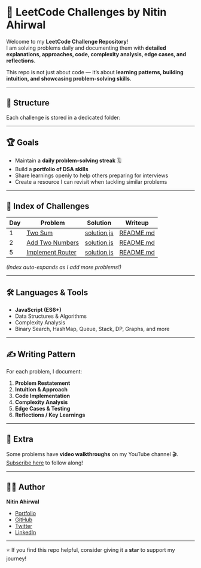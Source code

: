 # 🚀 LeetCode Challenges by Nitin Ahirwal

Welcome to my **LeetCode Challenge Repository**!  
I am solving problems daily and documenting them with **detailed explanations, approaches, code, complexity analysis, edge cases, and reflections**.  

This repo is not just about code — it’s about **learning patterns, building intuition, and showcasing problem-solving skills**.  

---

## 📂 Structure
Each challenge is stored in a dedicated folder:



---

## 🏆 Goals
- Maintain a **daily problem-solving streak** 🗓️
- Build a **portfolio of DSA skills**
- Share learnings openly to help others preparing for interviews
- Create a resource I can revisit when tackling similar problems

---

## 📌 Index of Challenges

| Day | Problem | Solution | Writeup |
|-----|----------|----------|---------|
| 1   | [Two Sum](https://leetcode.com/problems/two-sum/) | [solution.js](./Day01-Two-Sum/solution.js) | [README.md](./Day01-Two-Sum/README.md) |
| 2   | [Add Two Numbers](https://leetcode.com/problems/add-two-numbers/) | [solution.js](./Day02-Add-Two-Numbers/solution.js) | [README.md](./Day02-Add-Two-Numbers/README.md) |
| 5   | [Implement Router](https://leetcode.com/problems/implement-router/) | [solution.js](./Day05-Implement-Router/solution.js) | [README.md](./Day05-Implement-Router/README.md) |

*(Index auto-expands as I add more problems!)*  

---

## 🛠️ Languages & Tools
- **JavaScript (ES6+)**
- Data Structures & Algorithms
- Complexity Analysis
- Binary Search, HashMap, Queue, Stack, DP, Graphs, and more

---

## ✍️ Writing Pattern
For each problem, I document:
1. **Problem Restatement**
2. **Intuition & Approach**
3. **Code Implementation**
4. **Complexity Analysis**
5. **Edge Cases & Testing**
6. **Reflections / Key Learnings**

---

## 🎥 Extra
Some problems have **video walkthroughs** on my YouTube channel 🎬.  
[Subscribe here](https://youtube.com/@NitinAhirwal) to follow along!

---

## 👨‍💻 Author
**Nitin Ahirwal**  
- [Portfolio](https://nitinahirwal.in/)  
- [GitHub](https://github.com/nitinahirwal)  
- [Twitter](https://twitter.com/NitinAhirwal)  
- [LinkedIn](https://linkedin.com/in/nitinahirwal)  

---

⭐ If you find this repo helpful, consider giving it a **star** to support my journey!
